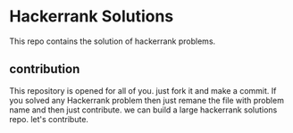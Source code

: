 # Hackerrank Solutions
This repo contains the solution of hackerrank problems.

## contribution
This repository is opened for all of you. just fork it and make a commit. If you solved any Hackerrank problem then just remane the file with problem name and then just contribute. we can build a large hackerrank solutions repo. let's contribute.
